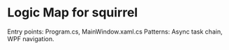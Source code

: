 # Logic Map for squirrel

Entry points: Program.cs, MainWindow.xaml.cs
Patterns: Async task chain, WPF navigation.